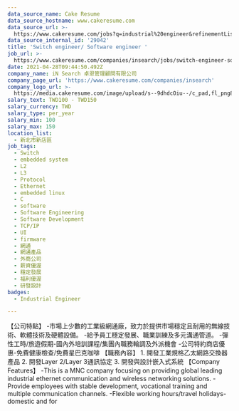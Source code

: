 ```yaml
---
data_source_name: Cake Resume
data_source_hostname: www.cakeresume.com
data_source_url: >-
  https://www.cakeresume.com/jobs?q=industrial%20engineer&refinementList%5Blang_name%5D%5B0%5D=English&refinementList%5Bsalary_type%5D=per_year
data_source_internal_id: '29042'
title: 'Switch engineer/ Software engineer '
job_url: >-
  https://www.cakeresume.com/companies/insearch/jobs/switch-engineer-software-engineer
date: 2021-04-28T09:44:50.492Z
company_name: iN Search 卓恩管理顧問有限公司
company_page_url: 'https://www.cakeresume.com/companies/insearch'
company_logo_url: >-
  https://media.cakeresume.com/image/upload/s--9dhdcOiu--/c_pad,fl_png8,h_200,w_200/v1610522688/ppnzb1veba43cha2rznf.png
salary_text: TWD100 - TWD150
salary_currency: TWD
salary_type: per_year
salary_min: 100
salary_max: 150
location_list:
  - 新北市新店區
job_tags:
  - Switch
  - embedded system
  - L2
  - L3
  - Protocol
  - Ethernet
  - embedded linux
  - C
  - software
  - Software Engineering
  - Software Development
  - TCP/IP
  - UI
  - firmware
  - 網通
  - 網通產品
  - 外商公司
  - 薪資優渥
  - 穩定發展
  - 福利優渥
  - 研發設計
badges:
  - Industrial Engineer

---
```


【公司特點】 -市場上少數的工業級網通廠，致力於提供市場穩定且耐用的無線技術、軟體技術及硬體設備。 -給予員工穩定發展、職業訓練及多元溝通管道。 -彈性工時/旅遊假期-國內外培訓課程/集團內職務輪調及外派機會 -公司特約商店優惠-免費健康檢查/免費星巴克咖啡 【職務內容】 1. 開發工業規格乙太網路交換器產品 2. 開發Layer 2/Layer 3通訊協定 3. 開發與設計嵌入式系統 【Company Features】 -This is a MNC company focusing on providing global leading industrial ethernet communication and wireless networking solutions. -Provide employees with stable development, vocational training and multiple communication channels. -Flexible working hours/travel holidays-domestic and for